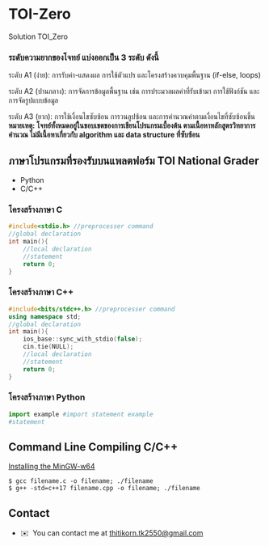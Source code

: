 # TOI-Zero

Solution TOI_Zero

### ระดับความยากของโจทย์ แบ่งออกเป็น 3 ระดับ ดังนี้ 

ระดับ A1 (ง่าย): การรับค่า-แสดงผล การใช้ตัวแปร และโครงสร้างควบคุมพื้นฐาน (if-else, loops) 

ระดับ A2 (ปานกลาง): การจัดการข้อมูลพื้นฐาน เช่น การประมวลผลค่าที่รับเข้ามา การใช้ฟังก์ชัน 
และการจัดรูปแบบข้อมูล 

ระดับ A3 (ยาก): การใช้เงื่อนไขซับซ้อน การวนลูปซ้อน และการคำนวณค่าตามเงื่อนไขที่ซับซ้อนขึ้น 
**หมายเหตุ: โจทย์ทั้งหมดอยู่ในขอบเขตของการเขียนโปรแกรมเบื้องต้น ตามเนื้อหาหลักสูตรวิทยาการคำนวณ ไม่มีเนื้อหาเกี่ยวกับ algorithm และ data structure ที่ซับซ้อน**

## ภาษาโปรแกรมที่รองรับบนแพลตฟอร์ม TOI National Grader 
- Python 
- C/C++ 

### โครงสร้างภาษา C

```c
#include<stdio.h> //preprocesser command
//global declaration
int main(){
    //local declaration
    //statement
    return 0;
}
```

### โครงสร้างภาษา C++

```c++
#include<bits/stdc++.h> //preprocesser command 
using namespace std;
//global declaration
int main(){
    ios_base::sync_with_stdio(false);
    cin.tie(NULL);
    //local declaration
    //statement
    return 0;
}
```

### โครงสร้างภาษา Python

```python
import example #import statement example
#statement
```

## Command Line Compiling C/C++

[Installing the MinGW-w64](https://code.visualstudio.com/docs/cpp/config-mingw)

```
$ gcc filename.c -o filename; ./filename
$ g++ -std=c++17 filename.cpp -o filename; ./filename
```

## Contact

* ✉️  You can contact me at [thitikorn.tk2550@gmail.com](mailto:thitikorn.tk2550@gmail.com)
